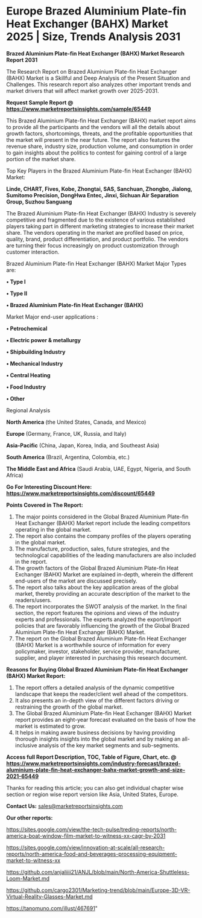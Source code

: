 # Europe Brazed Aluminium Plate-fin Heat Exchanger (BAHX) Market 2025 | Size, Trends Analysis 2031

<strong>Brazed Aluminium Plate-fin Heat Exchanger (BAHX) Market Research Report 2031</strong>

The Research Report on Brazed Aluminium Plate-fin Heat Exchanger (BAHX) Market is a Skillful and Deep Analysis of the Present Situation and Challenges. This research report also analyzes other important trends and market drivers that will affect market growth over 2025-2031.

<strong>Request Sample Report @ <a href=https://www.marketreportsinsights.com/sample/65449>https://www.marketreportsinsights.com/sample/65449</a></strong>

This Brazed Aluminium Plate-fin Heat Exchanger (BAHX) market report aims to provide all the participants and the vendors will all the details about growth factors, shortcomings, threats, and the profitable opportunities that the market will present in the near future. The report also features the revenue share, industry size, production volume, and consumption in order to gain insights about the politics to contest for gaining control of a large portion of the market share.

Top Key Players in the Brazed Aluminium Plate-fin Heat Exchanger (BAHX) Market:

<strong>Linde, CHART, Fives, Kobe, Zhongtai, SAS, Sanchuan, Zhongbo, Jialong, Sumitomo Precision, DongHwa Entec, Jinxi, Sichuan Air Separation Group, Suzhou Sanguang</strong>

The Brazed Aluminium Plate-fin Heat Exchanger (BAHX) Industry is severely competitive and fragmented due to the existence of various established players taking part in different marketing strategies to increase their market share. The vendors operating in the market are profiled based on price, quality, brand, product differentiation, and product portfolio. The vendors are turning their focus increasingly on product customization through customer interaction.

Brazed Aluminium Plate-fin Heat Exchanger (BAHX) Market Major Types are:

<strong>• Type I

• Type II

• Brazed Aluminium Plate-fin Heat Exchanger (BAHX)</strong>

Market Major end-user applications :

<strong>• Petrochemical

• Electric power & metallurgy

• Shipbuilding Industry

• Mechanical Industry

• Central Heating

• Food Industry

• Other</strong>

Regional Analysis

</u><strong><b>North America</b></strong> (the United States, Canada, and Mexico)

<strong><b>Europe </b></strong>(Germany, France, UK, Russia, and Italy)

<strong><b>Asia-Pacific</b></strong> (China, Japan, Korea, India, and Southeast Asia)

<strong><b>South America</b></strong> (Brazil, Argentina, Colombia, etc.)

<strong><b>The Middle East and Africa</b></strong> (Saudi Arabia, UAE, Egypt, Nigeria, and South Africa)

<strong>Go For Interesting Discount Here: <a href=https://www.marketreportsinsights.com/discount/65449>https://www.marketreportsinsights.com/discount/65449</a></strong>

<strong>Points Covered in The Report:</strong>
<ol>
  <li>The major points considered in the Global Brazed Aluminium Plate-fin Heat Exchanger (BAHX) Market report include the leading competitors operating in the global market.</li>
  <li>The report also contains the company profiles of the players operating in the global market.</li>
  <li>The manufacture, production, sales, future strategies, and the technological capabilities of the leading manufacturers are also included in the report.</li>
  <li>The growth factors of the Global Brazed Aluminium Plate-fin Heat Exchanger (BAHX) Market are explained in-depth, wherein the different end-users of the market are discussed precisely.</li>
  <li>The report also talks about the key application areas of the global market, thereby providing an accurate description of the market to the readers/users.</li>
  <li>The report incorporates the SWOT analysis of the market. In the final section, the report features the opinions and views of the industry experts and professionals. The experts analyzed the export/import policies that are favorably influencing the growth of the Global Brazed Aluminium Plate-fin Heat Exchanger (BAHX) Market.</li>
  <li>The report on the Global Brazed Aluminium Plate-fin Heat Exchanger (BAHX) Market is a worthwhile source of information for every policymaker, investor, stakeholder, service provider, manufacturer, supplier, and player interested in purchasing this research document.</li>
</ol>
<strong>Reasons for Buying Global Brazed Aluminium Plate-fin Heat Exchanger (BAHX) Market Report:</strong>

<ol>
  <li>The report offers a detailed analysis of the dynamic competitive landscape that keeps the reader/client well ahead of the competitors.</li>
  <li>It also presents an in-depth view of the different factors driving or restraining the growth of the global market.</li>
  <li>The Global Brazed Aluminium Plate-fin Heat Exchanger (BAHX) Market report provides an eight-year forecast evaluated on the basis of how the market is estimated to grow.</li>
  <li>It helps in making aware business decisions by having providing thorough insights insights into the global market and by making an all-inclusive analysis of the key market segments and sub-segments.</li>
</ol>
<strong>Access full Report Description, TOC, Table of Figure, Chart, etc. @ <a href=https://www.marketreportsinsights.com/industry-forecast/brazed-aluminium-plate-fin-heat-exchanger-bahx-market-growth-and-size-2021-65449>https://www.marketreportsinsights.com/industry-forecast/brazed-aluminium-plate-fin-heat-exchanger-bahx-market-growth-and-size-2021-65449</a></strong>


Thanks for reading this article; you can also get individual chapter wise section or region wise report version like Asia, United States, Europe.

<strong>Contact Us:</strong>
sales@marketreportsinsights.com

<strong>Our other reports:</strong>

<a href=https://sites.google.com/view/the-tech-pulse/treding-reports/north-america-boat-window-film-market-to-witness-xx-cagr-by-2031>https://sites.google.com/view/the-tech-pulse/treding-reports/north-america-boat-window-film-market-to-witness-xx-cagr-by-2031</a>

<a href=https://sites.google.com/view/innovation-at-scale/all-research-reports/north-america-food-and-beverages-processing-equipment-market-to-witness-xx>https://sites.google.com/view/innovation-at-scale/all-research-reports/north-america-food-and-beverages-processing-equipment-market-to-witness-xx</a>

<a href=https://github.com/anjaliiii21/ANJL/blob/main/North-America-Shuttleless-Loom-Market.md>https://github.com/anjaliiii21/ANJL/blob/main/North-America-Shuttleless-Loom-Market.md</a>

<a href=https://github.com/cargo2301/Marketing-trend/blob/main/Europe-3D-VR-Virtual-Reality-Glasses-Market.md>https://github.com/cargo2301/Marketing-trend/blob/main/Europe-3D-VR-Virtual-Reality-Glasses-Market.md</a>

<a href=https://tanomuno.com/illust/467691>https://tanomuno.com/illust/467691</a>"
